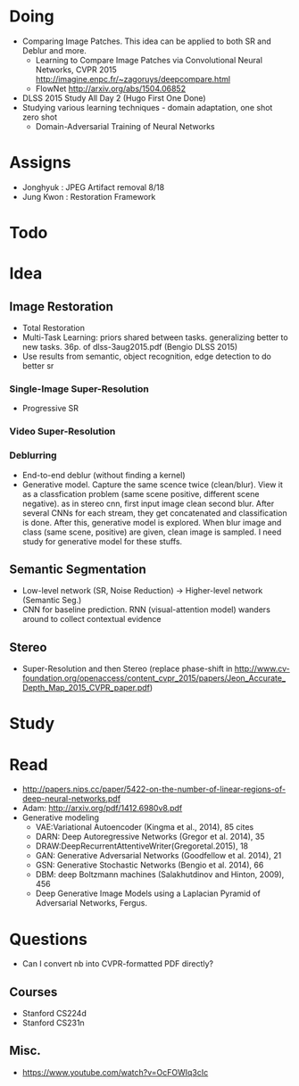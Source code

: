 # Doing
- Comparing Image Patches. This idea can be applied to both SR and Deblur and more. 
  - Learning to Compare Image Patches via Convolutional Neural Networks, CVPR 2015 http://imagine.enpc.fr/~zagoruys/deepcompare.html   
  - FlowNet http://arxiv.org/abs/1504.06852
- DLSS 2015 Study All Day 2 (Hugo First One Done)
- Studying various learning techniques - domain adaptation, one shot zero shot 
  - Domain-Adversarial Training of Neural Networks

# Assigns

- Jonghyuk : JPEG Artifact removal 8/18
- Jung Kwon : Restoration Framework 

# Todo
# Idea
## Image Restoration
- Total Restoration 
- Multi-Task Learning: priors shared between tasks. generalizing better to new tasks. 36p. of dlss-3aug2015.pdf (Bengio DLSS 2015)
- Use results from semantic, object recognition, edge detection to do better sr

### Single-Image Super-Resolution
- Progressive SR

### Video Super-Resolution

### Deblurring
- End-to-end deblur (without finding a kernel)
- Generative model. Capture the same scence twice (clean/blur). View it as a classfication problem (same scene positive, different scene negative). as in stereo cnn, first input image clean second blur. After several CNNs for each stream, they get concatenated and classification is done. After this, generative model is explored. When blur image and class (same scene, positive) are given, clean image is sampled. I need study for generative model for these stuffs.

## Semantic Segmentation

- Low-level network (SR, Noise Reduction) -> Higher-level network (Semantic Seg.)
- CNN for baseline prediction. RNN (visual-attention model) wanders around to collect contextual evidence

## Stereo
- Super-Resolution and then Stereo (replace phase-shift in http://www.cv-foundation.org/openaccess/content_cvpr_2015/papers/Jeon_Accurate_Depth_Map_2015_CVPR_paper.pdf)

# Study

# Read 

- http://papers.nips.cc/paper/5422-on-the-number-of-linear-regions-of-deep-neural-networks.pdf
- Adam: http://arxiv.org/pdf/1412.6980v8.pdf
- Generative modeling
  - VAE:Variational Autoencoder (Kingma et al., 2014), 85 cites
  - DARN: Deep Autoregressive Networks (Gregor et al. 2014), 35 
  - DRAW:DeepRecurrentAttentiveWriter(Gregoretal.2015), 18
  - GAN: Generative Adversarial Networks (Goodfellow et al. 2014), 21 
  - GSN: Generative Stochastic Networks (Bengio et al. 2014), 66
  - DBM: deep Boltzmann machines (Salakhutdinov and Hinton, 2009), 456
  - Deep Generative Image Models using a Laplacian Pyramid of Adversarial Networks, Fergus. 
# Questions

- Can I convert nb into CVPR-formatted PDF directly?

## Courses

- Stanford CS224d
- Stanford CS231n

## Misc.
- https://www.youtube.com/watch?v=OcFOWIq3cIc
